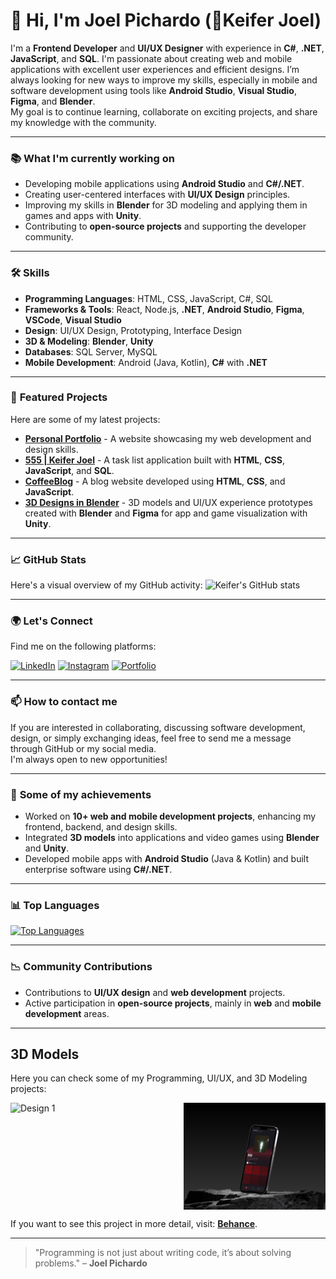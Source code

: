 # 👋 Hi, I'm **Joel Pichardo** (🦇Keifer Joel)

I'm a **Frontend Developer** and **UI/UX Designer** with experience in **C#**, **.NET**, **JavaScript**, and **SQL**. I'm passionate about creating web and mobile applications with excellent user experiences and efficient designs. I’m always looking for new ways to improve my skills, especially in mobile and software development using tools like **Android Studio**, **Visual Studio**, **Figma**, and **Blender**.  
My goal is to continue learning, collaborate on exciting projects, and share my knowledge with the community.

---

### 📚 **What I'm currently working on**
- Developing mobile applications using **Android Studio** and **C#/.NET**.
- Creating user-centered interfaces with **UI/UX Design** principles.
- Improving my skills in **Blender** for 3D modeling and applying them in games and apps with **Unity**.
- Contributing to **open-source projects** and supporting the developer community.

---

### 🛠️ **Skills**
- **Programming Languages**: HTML, CSS, JavaScript, C#, SQL
- **Frameworks & Tools**: React, Node.js, **.NET**, **Android Studio**, **Figma**, **VSCode**, **Visual Studio**
- **Design**: UI/UX Design, Prototyping, Interface Design
- **3D & Modeling**: **Blender**, **Unity**
- **Databases**: SQL Server, MySQL
- **Mobile Development**: Android (Java, Kotlin), **C#** with **.NET**

---

### 🚀 **Featured Projects**
Here are some of my latest projects:

- [**Personal Portfolio**](https://keiferjoel.github.io/Joel-Pichardo-Portfolio/) - A website showcasing my web development and design skills.
- [**555 | Keifer Joel**](https://keiferjoel.wuaze.com/) - A task list application built with **HTML**, **CSS**, **JavaScript**, and **SQL**.
- [**CoffeeBlog**](https://github.com/KeiferJoel/CoffeeBlog) - A blog website developed using **HTML**, **CSS**, and **JavaScript**.
- [**3D Designs in Blender**](https://www.behance.net/joelitojt) - 3D models and UI/UX experience prototypes created with **Blender** and **Figma** for app and game visualization with **Unity**.

---

### 📈 **GitHub Stats**
Here's a visual overview of my GitHub activity:
![Keifer's GitHub stats](https://github-readme-stats.vercel.app/api?username=KeiferJoel&show_icons=true&hide_title=true&count_private=true&theme=dark)

---

### 🌍 **Let's Connect**

Find me on the following platforms:

[![LinkedIn](https://img.shields.io/badge/LinkedIn-0077B5?style=for-the-badge&logo=linkedin&logoColor=white)](https://www.linkedin.com/in/joel-pichardo/)
[![Instagram](https://img.shields.io/badge/Instagram-E4405F?style=for-the-badge&logo=instagram&logoColor=white)](https://www.instagram.com/createdbykeifer/)
[![Portfolio](https://img.shields.io/badge/Portfolio-000000?style=for-the-badge&logo=github&logoColor=white)](https://keiferjoel.github.io/Joel-Pichardo-Portfolio/)

---

### 📫 **How to contact me**
If you are interested in collaborating, discussing software development, design, or simply exchanging ideas, feel free to send me a message through GitHub or my social media.  
I'm always open to new opportunities!

---

### 📝 **Some of my achievements**
- Worked on **10+ web and mobile development projects**, enhancing my frontend, backend, and design skills.
- Integrated **3D models** into applications and video games using **Blender** and **Unity**.
- Developed mobile apps with **Android Studio** (Java & Kotlin) and built enterprise software using **C#/.NET**.

---

### 📊 **Top Languages**

[![Top Languages](https://github-readme-stats.vercel.app/api/top-langs/?username=KeiferJoel&layout=compact&theme=dark)](https://github.com/KeiferJoel)

---

### 📉 **Community Contributions**
- Contributions to **UI/UX design** and **web development** projects.
- Active participation in **open-source projects**, mainly in **web** and **mobile development** areas.

---

## 3D Models

Here you can check some of my Programming, UI/UX, and 3D Modeling projects:

<div style="display: flex; justify-content: space-around;">
  <img src="/media/app design createdbyk.png" alt="Design 1" style="width: 45%; margin-right: 5%;">
  <img src="/media/app2 design createdbyk.png" alt="Design 2" style="width: 45%; margin-left: 5%;">
</div>

If you want to see this project in more detail, visit: **[Behance](https://www.behance.net/gallery/216372631/K-Player-Concept-UIUX-Design-App-Design)**.

---

> "Programming is not just about writing code, it’s about solving problems." – **Joel Pichardo**
